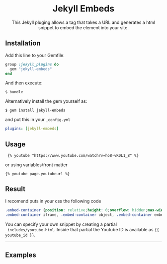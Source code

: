 <h1 align="center">Jekyll Embeds</h1>
<p align="center">This Jekyll pluging allows a tag that takes a URL and generates a html snippet to embed the element into your site.</p>


## Installation

Add this line to your Gemfile:

```ruby
group :jekyll_plugins do
  gem "jekyll-embeds"
end
```

And then execute:

    $ bundle

Alternatively install the gem yourself as:

    $ gem install jekyll-embeds

and put this in your ``_config.yml`` 

```yaml
plugins: [jekyll-embeds]
```

## Usage

```
 {% youtube "https://www.youtube.com/watch?v=ho8-vK0L1_8" %}
```
or using variables/front matter

```
{% youtube page.youtubeurl %}
```

## Result

I recomend puts in your css the following code


```css
.embed-container {position: relative;height: 0;overflow: hidden;max-width: 100%;}
.embed-container iframe, .embed-container object, .embed-container embed {position: absolute;top: 0;left: 0;width: 100%;height: 100%;}
```

You can specify your own snippet by creating a partial ``_includes/youtube.html``. Inside that partial the Youtube ID is available as ``{{ youtube_id }}``.

___

## Examples
